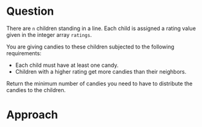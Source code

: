 # Question
There are ```n``` children standing in a line. Each child is assigned a rating value given in the integer array ```ratings```.

You are giving candies to these children subjected to the following requirements:
* Each child must have at least one candy.
* Children with a higher rating get more candies than their neighbors.

Return the minimum number of candies you need to have to distribute the candies to the children.

# Approach
